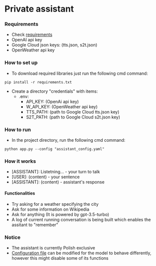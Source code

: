 # Private assistant #

### Requirements
* Check [requirements](requirements.txt)
* OpenAI api key
* Google Cloud json keys: (tts.json, s2t.json)
* OpenWeather api key

### How to set up
* To download required libraries just run the following cmd command:
```
pip install -r requirements.txt
```
* Create a directory "credentials" with items:
  * .env:
    * API_KEY: (OpenAi api key)
    * W_API_KEY: (OpenWeather api key)
    * TTS_PATH: (path to Google Cloud tts.json key)
    * S2T_PATH: (path to Google Cloud s2t.json key)


### How to run
* In the project directory, run the following cmd command:

```
python app.py --config "assistant_config.yaml"
```

### How it works
* \[ASSISTANT\]: Listetning... - your turn to talk
* \[USER\]: (content) - your sentence
* \[ASSISTANT\]: (content) - assistant's response

#### Functionalities
* Try asking for a weather specifying the city
* Ask for some information on Wikipedia
* Ask for anything (It is powered by gpt-3.5-turbo)
* A log of current running conversation is being built 
which enables the assitant to "remember"

### Notice
* The assistant is currently Polish exclusive
* [Configuration file](assistant_config.yaml) 
can be modified for the model to behave differently, 
however this might disable some of its functions